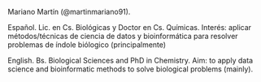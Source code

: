 Mariano Martín (@martinmariano91). 

Español. Lic. en Cs. Biológicas y Doctor en Cs. Químicas. Interés: aplicar métodos/técnicas de ciencia de datos y bioinformática para resolver problemas de índole biólogico (principalmente)

English. Bs. Biological Sciences and PhD in Chemistry. Aim: to apply data science and bioinformatic methods to solve biological problems (mainly).


<!---
martinmariano91/martinmariano91 is a ✨ special ✨ repository because its `README.md` (this file) appears on your GitHub profile.
You can click the Preview link to take a look at your changes.
--->
